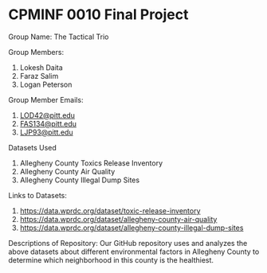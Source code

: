 # CPMINF 0010 Final Project

Group Name: The Tactical Trio

Group Members:
1. Lokesh Daita
2. Faraz Salim
3. Logan Peterson

Group Member Emails:
1. LOD42@pitt.edu
2. FAS134@pitt.edu
3. LJP93@pitt.edu

Datasets Used
1. Allegheny County Toxics Release Inventory
2. Allegheny County Air Quality
3. Allegheny County Illegal Dump Sites

Links to Datasets:
1. https://data.wprdc.org/dataset/toxic-release-inventory
2. https://data.wprdc.org/dataset/allegheny-county-air-quality
3. https://data.wprdc.org/dataset/allegheny-county-illegal-dump-sites

Descriptions of Repository:
Our GitHub repository uses and analyzes the above datasets about different environmental factors in Allegheny County to determine which neighborhood in this county is the healthiest.
